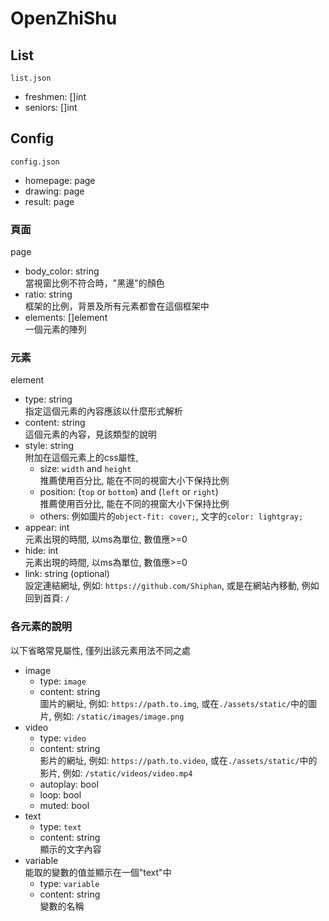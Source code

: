# OpenZhiShu

## List

`list.json`

- freshmen: []int
- seniors: []int

## Config

`config.json`

- homepage: page
- drawing: page
- result: page

### 頁面

page

- body_color: string  
    當視窗比例不符合時，"黑邊"的顏色
- ratio: string  
    框架的比例，背景及所有元素都會在這個框架中
- elements: []element  
    一個元素的陣列


### 元素

element

- type: string  
    指定這個元素的內容應該以什麼形式解析
- content: string  
    這個元素的內容，見該類型的說明
- style: string  
    附加在這個元素上的css屬性, 
    - size: `width` and `height`  
        推薦使用百分比, 能在不同的視窗大小下保持比例
    - position: (`top` or `bottom`) and (`left` or `right`)  
        推薦使用百分比, 能在不同的視窗大小下保持比例
    - others: 例如圖片的`object-fit: cover;`, 文字的`color: lightgray;`
- appear: int  
    元素出現的時間, 以ms為單位, 數值應>=0
- hide: int  
    元素出現的時間, 以ms為單位, 數值應>=0
- link: string (optional)  
    設定連結網址, 例如: `https://github.com/Shiphan`, 或是在網站內移動, 例如回到首頁: `/`

### 各元素的說明

以下省略常見屬性, 僅列出該元素用法不同之處

- image
    - type: `image`
    - content: string  
        圖片的網址, 例如: `https://path.to.img`, 或在`./assets/static/`中的圖片, 例如: `/static/images/image.png`
- video
    - type: `video`
    - content: string  
        影片的網址, 例如: `https://path.to.video`, 或在`./assets/static/`中的影片, 例如: `/static/videos/video.mp4`
    - autoplay: bool
    - loop: bool
    - muted: bool
- text
    - type: `text`
    - content: string  
        顯示的文字內容
- variable  
    能取的變數的值並顯示在一個"text"中
    - type: `variable`
    - content: string  
        變數的名稱

